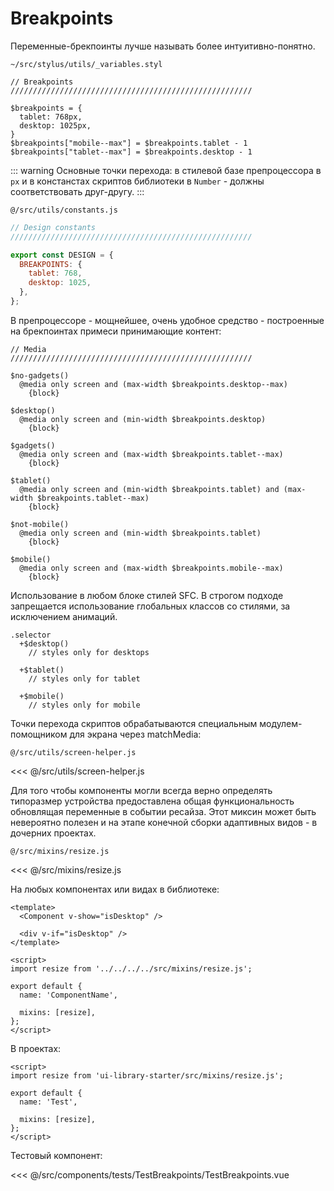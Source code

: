 # Breakpoints

Переменные-брекпоинты лучше называть более интуитивно-понятно.

<code class="code--path">~/src/stylus/utils/_variables.styl</code>

```stylus
// Breakpoints
//////////////////////////////////////////////////////

$breakpoints = {
  tablet: 768px,
  desktop: 1025px,
}
$breakpoints["mobile--max"] = $breakpoints.tablet - 1
$breakpoints["tablet--max"] = $breakpoints.desktop - 1
```

::: warning
Основные точки перехода: в стилевой базе препроцессора в <code>px</code> и в констанстах скриптов библиотеки в <code>Number</code> - должны соответствовать друг-другу.
:::

<code class="code--path">@/src/utils/сonstants.js</code>

```js
// Design constants
//////////////////////////////////////////////////////

export const DESIGN = {
  BREAKPOINTS: {
    tablet: 768,
    desktop: 1025,
  },
};
```

В препроцессоре - мощнейшее, очень удобное средство - построенные на брекпоинтах примеси принимающие контент:

```stylus
// Media
//////////////////////////////////////////////////////

$no-gadgets()
  @media only screen and (max-width $breakpoints.desktop--max)
    {block}

$desktop()
  @media only screen and (min-width $breakpoints.desktop)
    {block}

$gadgets()
  @media only screen and (max-width $breakpoints.tablet--max)
    {block}

$tablet()
  @media only screen and (min-width $breakpoints.tablet) and (max-width $breakpoints.tablet--max)
    {block}

$not-mobile()
  @media only screen and (min-width $breakpoints.tablet)
    {block}

$mobile()
  @media only screen and (max-width $breakpoints.mobile--max)
    {block}
```

Использование в любом блоке стилей SFC. В строгом подходе запрещается использование глобальных классов со стилями, за исключением анимаций.

```stylus
.selector
  +$desktop()
    // styles only for desktops

  +$tablet()
    // styles only for tablet

  +$mobile()
    // styles only for mobile
```


Точки перехода скриптов обрабатываются специальным модулем-помощником для экрана через matchMedia:

<code class="code--path">@/src/utils/screen-helper.js</code>

<<< @/src/utils/screen-helper.js

Для того чтобы компоненты могли всегда верно определять типоразмер устройства предоставлена общая функциональность обновлящая переменные в событии ресайза. Этот миксин может быть невероятно полезен и на этапе конечной сборки адаптивных видов - в дочерних проектах. 

<code class="code--path">@/src/mixins/resize.js</code>

<<< @/src/mixins/resize.js

На любых компонентах или видах в библиотеке:

```vue
<template>
  <Component v-show="isDesktop" />
  
  <div v-if="isDesktop" />
</template>

<script>
import resize from '../../../../src/mixins/resize.js';

export default {
  name: 'ComponentName',

  mixins: [resize],
};
</script>
```

В проектах:

```vue
<script>
import resize from 'ui-library-starter/src/mixins/resize.js';

export default {
  name: 'Test',

  mixins: [resize],
};
</script>
```

Тестовый компонент:

<TestBreakpoints />

<<< @/src/components/tests/TestBreakpoints/TestBreakpoints.vue
